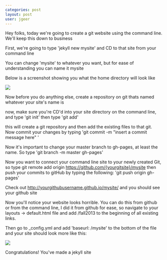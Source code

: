 ```yaml
---
categories: post
layout: post
user: jgeer
---
```


Hey folks, today we're going to create a git website using the command line. We'll keep this down to business

First, we're going to type 'jekyll new mysite' and CD to that site from your command line

You can change 'mysite' to whatever you want, but for ease of understanding you can name it mysite

Below is a screenshot showing you what the home directory will look like

![](http://i.imgur.com/1PwygLk.png)

Now before you do anything else, create a repository on git thats named whatever your site's name is

now, make sure you're CD'd into your site directory on the command line, and type 'git init' then type 'git add'

this will create a git repository and then add the existing files to that git. Now commit your changes by typing
'git commit -m "insert a commit message here" '

Now it's important to change your master branch to gh-pages, at least the name. So type 'git branch -m master gh-pages'

Now you want to connect your command line site to your newly created Git, so type git remote add origin https://github.com/{yourgitsite}/mysite 
 then push your commits to gitHub by typing the following: 'git push origin gh-pages'
 
 Check out http://yourgithubusername.github.io/mysite/ and you should see your github site
 
 Now you'll notice your website looks horrible. You can do this from github or from the command line, I did it from github
 for ease, so navigate to your layouts -> default.html file and add /fall2013 to the beginning of all existing links.
 
 Then go to _config.yml and add 'baseurl: /mysite' to the bottom of the file and your site should look more like this:
 
 ![](http://i.imgur.com/t35DGZR.png)
 
 Congratulations! You've made a jekyll site

